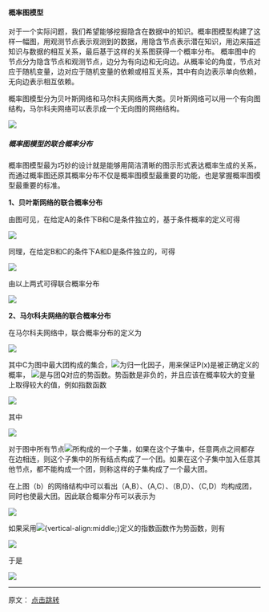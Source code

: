 #### 概率图模型

对于一个实际问题，我们希望能够挖掘隐含在数据中的知识。概率图模型构建了这样一幅图，用观测节点表示观测到的数据，用隐含节点表示潜在知识，用边来描述知识与数据的相互关系，最后基于这样的关系图获得一个概率分布。
概率图中的节点分为隐含节点和观测节点，边分为有向边和无向边。从概率论的角度，节点对应于随机变量，边对应于随机变量的依赖或相互关系，其中有向边表示单向依赖，无向边表示相互依赖。

概率图模型分为贝叶斯网络和马尔科夫网络两大类。贝叶斯网络可以用一个有向图结构，马尔科夫网络可以表示成一个无向图的网络结构。

![](./pic/imageModel/1.png)

##### 概率图模型的联合概率分布

概率图模型最为巧妙的设计就是能够用简洁清晰的图示形式表达概率生成的关系，而通过概率图还原其概率分布不仅是概率图模型最重要的功能，也是掌握概率图模型最重要的标准。

**1、贝叶斯网络的联合概率分布**

由图可见，在给定A的条件下B和C是条件独立的，基于条件概率的定义可得

![](./pic/imageModel/2.png)

同理，在给定B和C的条件下A和D是条件独立的，可得

![](./pic/imageModel/3.png)

由以上两式可得联合概率分布

![](./pic/imageModel/4.png)

**2、马尔科夫网络的联合概率分布**

在马尔科夫网络中，联合概率分布的定义为

![](./pic/imageModel/5.png)

其中C为图中最大团构成的集合，![](./pic/imageModel/1-1.png)为归一化因子，用来保证P(x)是被正确定义的概率，
 ![](./pic/imageModel/1-2.png)是与团Q对应的势函数。势函数是非负的，并且应该在概率较大的变量上取得较大的值，例如指数函数
 
 ![](./pic/imageModel/6.png)
 
 其中
 
  ![](./pic/imageModel/7.png)
  
  对于图中所有节点![](./pic/imageModel/1-3.png)所构成的一个子集，如果在这个子集中，任意两点之间都存在边相连，则这个子集中的所有结点构成了一个团。如果在这个子集中加入任意其他节点，都不能构成一个团，则称这样的子集构成了一个最大团。

在上图（b）的网络结构中可以看出（A,B）、（A,C）、（B,D）、（C,D）均构成团，同时也使最大团。因此联合概率分布可以表示为
  
  ![](./pic/imageModel/8.png)
  
  如果采用![](./pic/imageModel/1-4.png){vertical-align:middle;}定义的指数函数作为势函数，则有
  
  ![](./pic/imageModel/9.png)
  
  于是
  
  ![](./pic/imageModel/10.png)
  
  
  
---
原文： [点击跳转](https://blog.csdn.net/yly_3026925713/article/details/105316142)